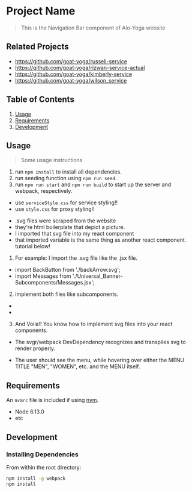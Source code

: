 # Project Name

> This is the Navigation Bar component of Alo-Yoga website

## Related Projects

  - https://github.com/goat-yoga/russell-service
  - https://github.com/goat-yoga/rizwan-service-actual
  - https://github.com/goat-yoga/kimberly-service
  - https://github.com/goat-yoga/wilson_service

## Table of Contents

1. [Usage](#Usage)
1. [Requirements](#requirements)
1. [Development](#development)

## Usage

> Some usage instructions
1. run `npm install` to install all dependencies.
2. run seeding function using `npm run seed`.
3. run `npm run start` and `npm run build` to start up the server and webpack, respectively.

<!-- VERY IMPORTANT!! CSS -->
<!-- VERY IMPORTANT!! CSS -->
<!-- VERY IMPORTANT!! CSS -->
- use `serviceStyle.css` for service styling!!
- use `style.css` for proxy styling!!
<!-- VERY IMPORTANT!! CSS -->

<!-- Regarding svgr/webpack -->
- .svg files were scraped from the website
- they're html boilerplate that depict a picture.
- I imported that svg file into my react component
- that imported variable is the same thing as another react component.
tutorial below!

1. For example: I import the .svg file like the .jsx file.
  - import BackButton from './backArrow.svg';
  - import Messages from './Universal_Banner-Subcomponents/Messages.jsx';

2. implement both files like subcomponents.
  - <BackButton />
  - <Messages />

3. And Voila!! You know how to implement svg files into your react components.

- The svgr/webpack DevDependency recognizes and transpiles svg to render properly.

<!-- Regarding the menu -->
  - The user should see the menu, while hovering over either the MENU TITLE "MEN", "WOMEN", etc. and the MENU itself.

## Requirements

An `nvmrc` file is included if using [nvm](https://github.com/creationix/nvm).

- Node 6.13.0
- etc

## Development

### Installing Dependencies

From within the root directory:

```sh
npm install -g webpack
npm install
```

